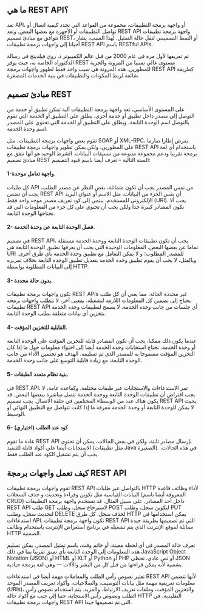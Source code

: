 




## ما هي REST API؟

تعد API، أو واجهة برمجة التطبيقات، مجموعة من القواعد التي تحدد كيفية اتصال أو تواصل التطبيقات أو الأجهزة مع بعضها البعض. وتعد REST API واجهة برمجة تطبيقات تتوافق مع مبادئ تصميم REST، أو النمط التصميمي لنقل حالة التمثيل. لهذا السبب، يشار أحيانا إلى واجهات برمجة تطبيقات REST API باسم RESTful APIs‏.

تم تعريفها لأول مرة في عام 2000 من قبل عالم الكمبيوتر د. روي فيلدينج في رسالة الدكتوراه الخاصة به، حيث يوفر REST مستوى عالي نسبيا من المرونة والحرية للمطورين. هذه المرونة هي سبب واحد فقط لظهور واجهات برمجة REST API كطريقة شائعة لربط المكونات والتطبيقات في بنية الخدمات المصغرة.

## مبادئ تصميم REST
على المستوى الأساسي، تعد واجهة برمجة التطبيقات آلية تمكن تطبيق أو خدمة من التوصل إلى مصدر داخل تطبيق أو خدمة أخرى. يطلق على التطبيق أو الخدمة التي تقوم بالتوصل اسم الوحدة التابعة، ويطلق على التطبيق أو الخدمة التي تحتوي على المصدر اسم وحدة الخدمة.

تقوم بعض واجهات برمجة التطبيقات، مثل SOAP أو XML-RPC، بفرض إطارا صارما على المطورين. ولكن يمكن تطوير واجهات برمجة تطبيقات REST API باستخدام أي لغة برمجة تقريبا ودعم مجموعة متنوعة من تنسيقات البيانات. الشرط الوحيد هو أنها تتفق مع مبادئ تصميم REST الستة التالية - تعرف أيضا باسم قيود التصميم:

#### 1-واجهة تعامل موحدة.
كل طلبات API من نفس المصدر يجب أن تكون متماثلة، بغض النظر عن مصدر الطلب. يجب أن تضمن REST API أن نفس الجزء من البيانات، مثل الاسم أو عنوان البريد الإلكتروني للمستخدم، ينتمي إلى كود تعريف مصدر موحد واحد فقط (URI). يجب ألا تكون المصادر كبيرة جدا ولكن يجب أن تحتوي على كل جزء من المعلومات التي قد تحتاجها الوحدة التابعة.

#### 2- فصل الوحدة التابعة عن وحدة الخدمة. 
في تصميم REST API، يجب أن تكون تطبيقات الوحدة التابعة ووحدة الخدمة مستقلة تماما عن بعضها البعض. المعلومات الوحيدة التي يجب أن يعرفها تطبيق الوحدة التابعة هي URI للمصدر المطلوب؛ و لا يمكن التعامل مع تطبيق وحدة الخدمة بأي طرق أخرى. وبالمثل، لا يجب أن يقوم تطبيق وحدة الخدمة بتعديل تطبيق الوحدة التابعة بخلاف تمريره إلى البيانات المطلوبة بواسطة HTTP.

#### 3- بدون حالة محددة.
تكون واجهات برمجة تطبيقات REST APIs غير محددة الحالة، مما يعني أن كل طلب يحتاج إلى تضمين كل المعلومات اللازمة لتشغيله. بمعنى آخر، لا تتطلب واجهات برمجة تطبيقات REST API أي جلسات من جانب وحدة الخدمة. لا يسمح لتطبيقات وحدة الخدمة بتخزين أي بيانات متعلقة بطلب الوحدة التابعة.

#### 4- القابلية للتخزين المؤقت.
 عندما يكون ذلك ممكنا، يجب أن تكون المصادر قابلة للتخزين المؤقت على الوحدة التابعة أو وحدة الخدمة. تحتاج استجابات وحدة الخدمة أيضا إلى احتواء معلومات حول ما إذا كان التخزين المؤقت مسموحا به للمصدر الذي تم تسليمه. الهدف هو تحسين الأداء من جانب الوحدة التابعة، مع زيادة قابلية التوسع على جانب وحدة الخدمة.
 
 #### 5- بنية نظام متعدد الطبقات.
  في REST API، تمر الاستدعاءات والاستجابات عبر طبقات مختلفة. وكقاعدة عامة، لا يجب افتراض أن تطبيقات الوحدة التابعة ووحدة الخدمة تتصل مباشرة ببعضها البعض. قد يكون هناك عدد من الوسطاء المختلفين في حلقة الاتصال. يجب تصميم REST API بحيث لا يمكن للوحدة التابعة أو وحدة الخدمة معرفة ما إذا كانت تتواصل مع التطبيق النهائي أو الوسيط.
  
  #### 6- كود عند الطلب (اختياري)
  عادة ما تقوم REST API بإرسال مصادر ثابتة، ولكن في بعض الحالات، يمكن أن تحتوي الاستجابات أيضا على أكواد قابلة للتنفيذ (مثل تطبيقات Java الصغيرة). في هذه الحالات، يجب أن يتم تشغيل الكود عند الطلب فقط.
  
  ## كيف تعمل واجهات برمجة REST API

تقوم واجهات برمجة تطبيقات REST API بالتواصل عبر طلبات HTTP لأداء وظائف قاعدة البيانات القياسية مثل تكوين وقراءة وتحديث و حذف السجلات (المعروفة أيضا باسم CRUD) داخل أحد المصادر. على سبيل المثال، قد تستخدم واجهة برمجة التطبيقات REST API طلب GET لاسترجاع سجل، وطلب POST لتكوين سجل، وطلب PUT لتحديث سجل، وطلب DELETE لحذف سجل. كل طرق HTTP يمكن استخدامها في استدعاءات API. تكون واجهة برمجة تطبيقات REST API التي تم تصميمها بطريقة جيدة مماثلة لموقع الإنترنت الذي يتم تشغيله في برنامج استعراض الإنترنت باستخدام وظائف HTTP الضمنية.

تعرف حالة المصدر في أي لحظة معينة، أو خاتم وقت، باسم تمثيل المصدر. يمكن تسليم هذه المعلومات إلى الوحدة التابعة بأي نسق تقريبا بما في ذلك JavaScript ‎Object Notation (JSON) أو HTML أو XLT أو Python أو PHP أو نص عادي. تحظى JSON بشعبية لأنه يمكن قراءتها من قبل كل من البشر والآلات — وهي لغة برمجة حيادية.


تعتبر نصوص رأس الطلب والمعاملات مهمة أيضا في استدعاءات REST API لأنها تتضمن معلومات تعريفية مهمة مثل بيانات التوصيف، والصلاحيات، وأكواد تعريف المصدر الموحد (URIs)، والتخزين المؤقت، وملفات تعريف الارتباط، والمزيد. يتم استخدام نصوص رأس الطلب ونصوص رأس الاستجابة، جنبا إلى جنب مع أكواد حالة HTTP التقليدية، في واجهات برمجة تطبيقات REST API التي تم تصميمها جيدا.


